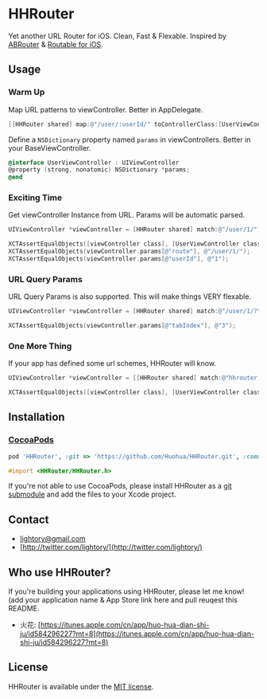 HHRouter
=====
Yet another URL Router for iOS. Clean, Fast & Flexable. Inspired by [ABRouter](https://github.com/aaronbrethorst/ABRouter) & [Routable for iOS](https://github.com/usepropeller/routable-ios).

## Usage

### Warm Up

Map URL patterns to viewController. Better in AppDelegate.

```objective-c
[[HHRouter shared] map:@"/user/:userId/" toControllerClass:[UserViewController class]];
```
Define a `NSDictionary` property named `params` in viewControllers. Better in your BaseViewController.

```objective-c
@interface UserViewController : UIViewController
@property (strong, nonatomic) NSDictionary *params;
@end
```

### Exciting Time
Get viewController Instance from URL. Params will be automatic parsed.

```objective-c
UIViewController *viewController = [HHRouter shared] match:@"/user/1/"];
```

```objective-c
XCTAssertEqualObjects([viewController class], [UserViewController class]);
XCTAssertEqualObjects(viewController.params[@"route"], @"/user/1/");
XCTAssertEqualObjects(viewController.params[@"userId"], @"1");
```

### URL Query Params

URL Query Params is also supported. This will make things VERY flexable.

```objective-c
UIViewController *viewController = [HHRouter shared] match:@"/user/1/?tabIndex=3"];
```

```objective-c
XCTAssertEqualObjects(viewController.params[@"tabIndex"], @"3");
```

### One More Thing

If your app has defined some url schemes, HHRouter will know.

```objective-c
UIViewController *viewController = [[HHRouter shared] match:@"hhrouter://user/1/"];
```

```objective-c
XCTAssertEqualObjects([viewController class], [UserViewController class]);
```

## Installation
### [CocoaPods](http://cocoapods.org/)

```ruby
pod 'HHRouter', :git => 'https://github.com/Huohua/HHRouter.git', :commit => '21625ab064ad456d5c49c4e31b564cd628457023'
```

```objective-c
#import <HHRouter/HHRouter.h>
```

If you're not able to use CocoaPods, please install HHRouter as a [git submodule](http://schacon.github.com/git/user-manual.html#submodules) and add the files to your Xcode project.

## Contact
- [lightory@gmail.com](mailto:lightory@gmail.com)
- [http://twitter.com/lightory/](http://twitter.com/lightory/)

## Who use HHRouter?
If you're building your applications using HHRouter, please let me know! (add your application name & App Store link here and pull reuqest this README.

- 火花: [https://itunes.apple.com/cn/app/huo-hua-dian-shi-ju/id584296227?mt=8](https://itunes.apple.com/cn/app/huo-hua-dian-shi-ju/id584296227?mt=8)

## License
HHRouter is available under the [MIT license](https://github.com/Huohua/HHRouter/blob/master/LICENSE).